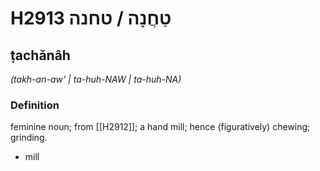 # H2913 טַחֲנָה / טחנה

## ṭachănâh

_(takh-an-aw' | ta-huh-NAW | ta-huh-NA)_

### Definition

feminine noun; from [[H2912]]; a hand mill; hence (figuratively) chewing; grinding.

- mill
